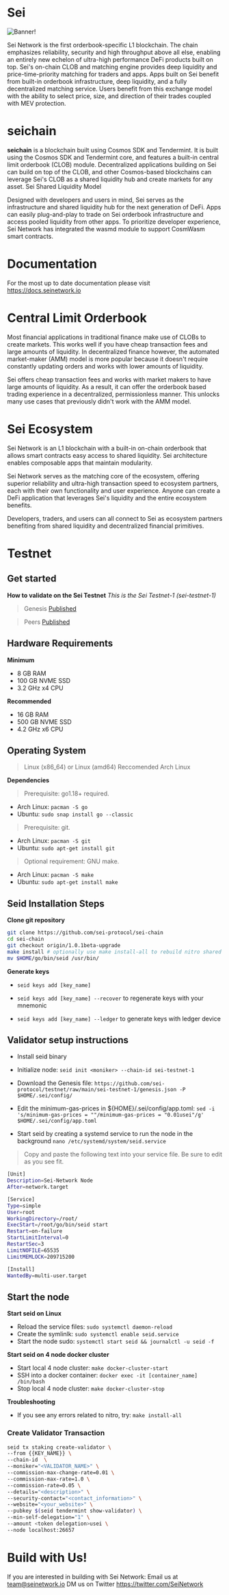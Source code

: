 # Sei

![Banner!](assets/SeiLogo.png)

Sei Network is the first orderbook-specific L1 blockchain. The chain emphasizes reliability, security and high throughput above all else, enabling an entirely new echelon of ultra-high performance DeFi products built on top. Sei's on-chain CLOB and matching engine provides deep liquidity and price-time-priority matching for traders and apps. Apps built on Sei benefit from built-in orderbook infrastructure, deep liquidity, and a fully decentralized matching service. Users benefit from this exchange model with the ability to select price, size, and direction of their trades coupled with MEV protection.

# seichain
**seichain** is a blockchain built using Cosmos SDK and Tendermint. It is built using the Cosmos SDK and Tendermint core, and features a built-in central limit orderbook (CLOB) module. Decentralized applications building on Sei can build on top of the CLOB, and other Cosmos-based blockchains can leverage Sei's CLOB as a shared liquidity hub and create markets for any asset. Sei Shared Liquidity Model

Designed with developers and users in mind, Sei serves as the infrastructure and shared liquidity hub for the next generation of DeFi. Apps can easily plug-and-play to trade on Sei orderbook infrastructure and access pooled liquidity from other apps. To prioritize developer experience, Sei Network has integrated the wasmd module to support CosmWasm smart contracts.

# Documentation
For the most up to date documentation please visit https://docs.seinetwork.io

# Central Limit Orderbook
Most financial applications in traditional finance make use of CLOBs to create markets. This works well if you have cheap transaction fees and large amounts of liquidity. In decentralized finance however, the automated market-maker (AMM) model is more popular because it doesn't require constantly updating orders and works with lower amounts of liquidity. 

Sei offers cheap transaction fees and works with market makers to have large amounts of liquidity. As a result, it can offer the orderbook based trading experience in a decentralized, permissionless manner. This unlocks many use cases that previously didn't work with the AMM model. 

# Sei Ecosystem
Sei Network is an L1 blockchain with a built-in on-chain orderbook that allows smart contracts easy access to shared liquidity. Sei architecture enables composable apps that maintain modularity.

Sei Network serves as the matching core of the ecosystem, offering superior reliability and ultra-high transaction speed to ecosystem partners, each with their own functionality and user experience. Anyone can create a DeFi application that leverages Sei's liquidity and the entire ecosystem benefits.

Developers, traders, and users can all connect to Sei as ecosystem partners benefiting from shared liquidity and decentralized financial primitives.

# Testnet
## Get started
**How to validate on the Sei Testnet**
*This is the Sei Testnet-1 (sei-testnet-1)*

> Genesis [Published](https://github.com/sei-protocol/testnet/blob/main/sei-testnet-1/genesis.json)

> Peers [Published](https://github.com/sei-protocol/testnet/blob/main/sei-testnet-1/addrbook.json)

## Hardware Requirements
**Minimum**
* 8 GB RAM
* 100 GB NVME SSD
* 3.2 GHz x4 CPU

**Recommended**
* 16 GB RAM
* 500 GB NVME SSD
* 4.2 GHz x6 CPU 

## Operating System 

> Linux (x86_64) or Linux (amd64) Reccomended Arch Linux

**Dependencies**
> Prerequisite: go1.18+ required.
* Arch Linux: `pacman -S go`
* Ubuntu: `sudo snap install go --classic`

> Prerequisite: git. 
* Arch Linux: `pacman -S git`
* Ubuntu: `sudo apt-get install git`

> Optional requirement: GNU make. 
* Arch Linux: `pacman -S make`
* Ubuntu: `sudo apt-get install make`

## Seid Installation Steps

**Clone git repository**

```bash
git clone https://github.com/sei-protocol/sei-chain
cd sei-chain
git checkout origin/1.0.1beta-upgrade
make install # optionally use make install-all to rebuild nitro shared libraries
mv $HOME/go/bin/seid /usr/bin/
```
**Generate keys**

* `seid keys add [key_name]`

* `seid keys add [key_name] --recover` to regenerate keys with your mnemonic

* `seid keys add [key_name] --ledger` to generate keys with ledger device

## Validator setup instructions

* Install seid binary

* Initialize node: `seid init <moniker> --chain-id sei-testnet-1`

* Download the Genesis file: `https://github.com/sei-protocol/testnet/raw/main/sei-testnet-1/genesis.json -P $HOME/.sei/config/`
 
* Edit the minimum-gas-prices in ${HOME}/.sei/config/app.toml: `sed -i 's/minimum-gas-prices = ""/minimum-gas-prices = "0.01usei"/g' $HOME/.sei/config/app.toml`

* Start seid by creating a systemd service to run the node in the background
`nano /etc/systemd/system/seid.service`
> Copy and paste the following text into your service file. Be sure to edit as you see fit.

```bash
[Unit]
Description=Sei-Network Node
After=network.target

[Service]
Type=simple
User=root
WorkingDirectory=/root/
ExecStart=/root/go/bin/seid start
Restart=on-failure
StartLimitInterval=0
RestartSec=3
LimitNOFILE=65535
LimitMEMLOCK=209715200

[Install]
WantedBy=multi-user.target
```
## Start the node

**Start seid on Linux**

* Reload the service files: `sudo systemctl daemon-reload` 
* Create the symlinlk: `sudo systemctl enable seid.service` 
* Start the node sudo: `systemctl start seid && journalctl -u seid -f`

**Start seid on 4 node docker cluster**

* Start local 4 node cluster: `make docker-cluster-start`
* SSH into a docker container: `docker exec -it [container_name] /bin/bash`
* Stop local 4 node cluster: `make docker-cluster-stop`

**Troubleshooting**

* If you see any errors related to nitro, try: `make install-all`

### Create Validator Transaction
```bash
seid tx staking create-validator \
--from {{KEY_NAME}} \
--chain-id  \
--moniker="<VALIDATOR_NAME>" \
--commission-max-change-rate=0.01 \
--commission-max-rate=1.0 \
--commission-rate=0.05 \
--details="<description>" \
--security-contact="<contact_information>" \
--website="<your_website>" \
--pubkey $(seid tendermint show-validator) \
--min-self-delegation="1" \
--amount <token delegation>usei \
--node localhost:26657
```
# Build with Us!
If you are interested in building with Sei Network: 
Email us at team@seinetwork.io 
DM us on Twitter https://twitter.com/SeiNetwork
